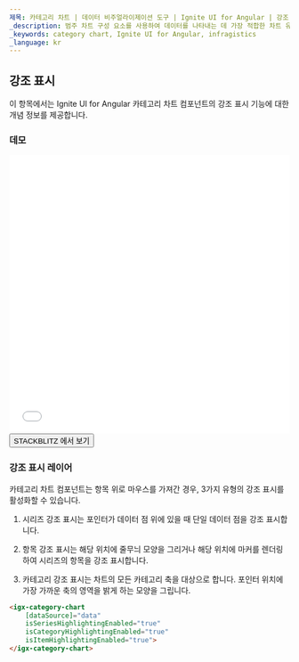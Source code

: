 ```yaml
---
제목: 카테고리 차트 | 데이터 비주얼라이제이션 도구 | Ignite UI for Angular | 강조 표시 | Infragistics
_description: 범주 차트 구성 요소를 사용하여 데이터를 나타내는 데 가장 적합한 차트 유형을 분석하고 자동으로 선택합니다. 시각화를위한 차트 유형에 대해 알아보십시오.
_keywords: category chart, Ignite UI for Angular, infragistics
_language: kr
---
```


## 강조 표시

이 항목에서는 Ignite UI for Angular 카테고리 차트 컴포넌트의 강조 표시 기능에 대한 개념 정보를 제공합니다.

### 데모

<div class="sample-container loading" style="height: 500px">
    <iframe id="category-chart-highlighting-iframe" src='{environment:dvDemosBaseUrl}/charts/category-chart-highlighting' width="100%" height="100%" seamless frameBorder="0" onload="onXPlatSampleIframeContentLoaded(this);"></iframe>
</div>
<div>
    <button data-localize="stackblitz" class="stackblitz-btn"   data-iframe-id="category-chart-highlighting-iframe" data-demos-base-url="{environment:dvDemosBaseUrl}">STACKBLITZ 에서 보기
    </button>
</div>
<div class="divider--half"></div>

### 강조 표시 레이어

카테고리 차트 컴포넌트는 항목 위로 마우스를 가져간 경우, 3가지 유형의 강조 표시를 활성화할 수 있습니다.

1.  시리즈 강조 표시는 포인터가 데이터 점 위에 있을 때 단일 데이터 점을 강조 표시합니다.

2.  항목 강조 표시는 해당 위치에 줄무늬 모양을 그리거나 해당 위치에 마커를 렌더링하여 시리즈의 항목을 강조 표시합니다.

3.  카테고리 강조 표시는 차트의 모든 카테고리 축을 대상으로 합니다. 포인터 위치에 가장 가까운 축의 영역을 밝게 하는 모양을 그립니다.

```html
<igx-category-chart
    [dataSource]="data"
    isSeriesHighlightingEnabled="true"
    isCategoryHighlightingEnabled="true"
    isItemHighlightingEnabled="true">
</igx-category-chart>
```
